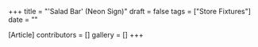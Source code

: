 +++
title = "'Salad Bar' (Neon Sign)"
draft = false
tags = ["Store Fixtures"]
date = ""

[Article]
contributors = []
gallery = []
+++